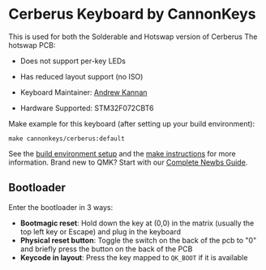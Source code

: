 # Cerberus Keyboard by CannonKeys

This is used for both the Solderable and Hotswap version of Cerberus
The hotswap PCB:
* Does not support per-key LEDs
* Has reduced layout support (no ISO)

* Keyboard Maintainer: [Andrew Kannan](https://github.com/awkannan)
* Hardware Supported: STM32F072CBT6

Make example for this keyboard (after setting up your build environment):

    make cannonkeys/cerberus:default

See the [build environment setup](https://docs.qmk.fm/#/getting_started_build_tools) and the [make instructions](https://docs.qmk.fm/#/getting_started_make_guide) for more information. Brand new to QMK? Start with our [Complete Newbs Guide](https://docs.qmk.fm/#/newbs).

## Bootloader

Enter the bootloader in 3 ways:

* **Bootmagic reset**: Hold down the key at (0,0) in the matrix (usually the top left key or Escape) and plug in the keyboard
* **Physical reset button**: Toggle the switch on the back of the pcb to "0" and briefly press the button on the back of the PCB
* **Keycode in layout**: Press the key mapped to `QK_BOOT` if it is available
